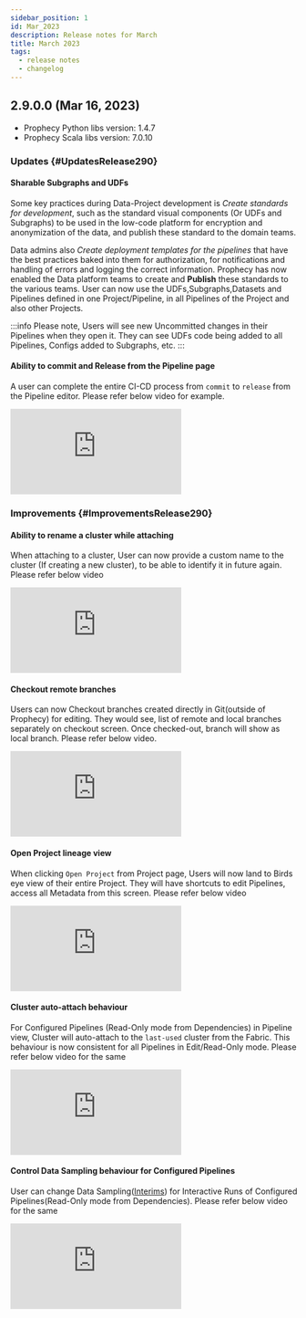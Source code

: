 ```yaml
---
sidebar_position: 1
id: Mar_2023
description: Release notes for March
title: March 2023
tags:
  - release notes
  - changelog
---
```


## 2.9.0.0 (Mar 16, 2023)

- Prophecy Python libs version: 1.4.7
- Prophecy Scala libs version: 7.0.10

### Updates {#UpdatesRelease290}

#### Sharable Subgraphs and UDFs

Some key practices during Data-Project development is _Create standards for development_, such as the standard visual components (Or UDFs and Subgraphs) to be used in the low-code platform for encryption
and anonymization of the data, and publish these standard to the domain teams.

Data admins also _Create deployment templates for the pipelines_ that have the best practices baked into them for authorization, for notifications and
handling of errors and logging the correct information.
Prophecy has now enabled the Data platform teams to create and **Publish** these standards to the various teams.
User can now use the UDFs,Subgraphs,Datasets and Pipelines defined in one Project/Pipeline, in all Pipelines of the Project and also other Projects.

:::info
Please note, Users will see new Uncommitted changes in their Pipelines when they open it. They can see UDFs code being added to all Pipelines, Configs added to Subgraphs, etc.
:::

#### Ability to commit and Release from the Pipeline page

A user can complete the entire CI-CD process from `commit` to `release` from the Pipeline editor. Please refer below video for example.

<div style={{position: 'relative', 'padding-bottom': '56.25%', height: 0}}>
   <iframe src="https://www.loom.com/embed/5b62a4af13b243019705ee001875e773" frameborder="0" webkitallowfullscreen mozallowfullscreen allowfullscreen
      style={{position: 'absolute', top: 0, left: 0, width: '100%', height: '100%'}}></iframe>
</div>

### Improvements {#ImprovementsRelease290}

#### Ability to rename a cluster while attaching

When attaching to a cluster, User can now provide a custom name to the cluster (If creating a new cluster), to be able to identify it in future again.
Please refer below video

<div style={{position: 'relative', 'padding-bottom': '56.25%', height: 0}}>
   <iframe src="https://www.loom.com/embed/d28f3ba9dd80482f983f5f7e753d1588" frameborder="0" webkitallowfullscreen mozallowfullscreen allowfullscreen
      style={{position: 'absolute', top: 0, left: 0, width: '100%', height: '100%'}}></iframe>
</div>

#### Checkout remote branches

Users can now Checkout branches created directly in Git(outside of Prophecy) for editing. They would see, list of remote and local branches separately on checkout screen. Once checked-out, branch will show as local branch.
Please refer below video.

<div style={{position: 'relative', 'padding-bottom': '56.25%', height: 0}}>
   <iframe src="https://www.loom.com/embed/cd9fb2c1a43940c98683b6451625bac1" frameborder="0" webkitallowfullscreen mozallowfullscreen allowfullscreen
      style={{position: 'absolute', top: 0, left: 0, width: '100%', height: '100%'}}></iframe>
</div>

#### Open Project lineage view

When clicking `Open Project` from Project page, Users will now land to Birds eye view of their entire Project. They will have shortcuts to edit Pipelines, access all Metadata from this screen. Please refer below video

<div style={{position: 'relative', 'padding-bottom': '56.25%', height: 0}}>
   <iframe src="https://www.loom.com/embed/69fcdee808af4b94844bd603ca93865e" frameborder="0" webkitallowfullscreen mozallowfullscreen allowfullscreen
      style={{position: 'absolute', top: 0, left: 0, width: '100%', height: '100%'}}></iframe>
</div>

#### Cluster auto-attach behaviour

For Configured Pipelines (Read-Only mode from Dependencies) in Pipeline view, Cluster will auto-attach to the `last-used` cluster from the Fabric. This behaviour is now consistent for all Pipelines in Edit/Read-Only mode.
Please refer below video for the same

<div style={{position: 'relative', 'padding-bottom': '56.25%', height: 0}}>
   <iframe src="https://www.loom.com/embed/09bb5a748d874382bbf6f6c0aebb3d25" frameborder="0" webkitallowfullscreen mozallowfullscreen allowfullscreen
      style={{position: 'absolute', top: 0, left: 0, width: '100%', height: '100%'}}></iframe>
</div>

#### Control Data Sampling behaviour for Configured Pipelines

User can change Data Sampling([Interims](../low-code-spark/execution/interactive-execution#interims)) for Interactive Runs of Configured Pipelines(Read-Only mode from Dependencies).
Please refer below video for the same

<div style={{position: 'relative', 'padding-bottom': '56.25%', height: 0}}>
   <iframe src="https://www.loom.com/embed/a30e25b0cfc842c4b198f8c36349a879" frameborder="0" webkitallowfullscreen mozallowfullscreen allowfullscreen
      style={{position: 'absolute', top: 0, left: 0, width: '100%', height: '100%'}}></iframe>
</div>
